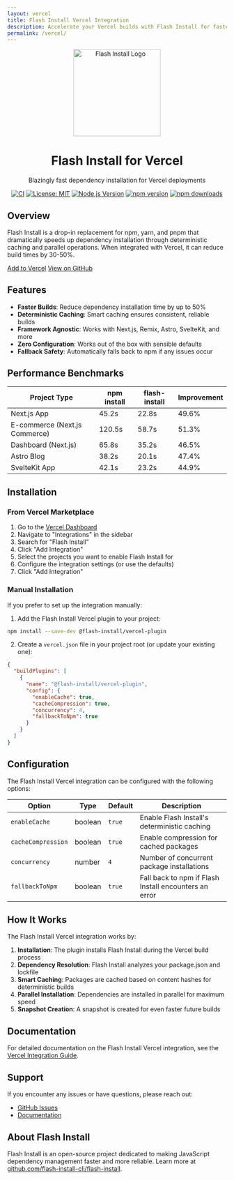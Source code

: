 ```yaml
---
layout: vercel
title: Flash Install Vercel Integration
description: Accelerate your Vercel builds with Flash Install for faster dependency installation
permalink: /vercel/
---
```


<p align="center">
  <img src="https://raw.githubusercontent.com/flash-install-cli/flash-install/main/assets/logo.png" alt="Flash Install Logo" width="200" height="200">
</p>

<h1 align="center">Flash Install for Vercel</h1>
<p align="center">Blazingly fast dependency installation for Vercel deployments</p>

<p align="center">
  <a href="https://github.com/flash-install-cli/flash-install/actions/workflows/ci.yml"><img src="https://github.com/flash-install-cli/flash-install/actions/workflows/ci.yml/badge.svg" alt="CI"></a>
  <a href="https://opensource.org/licenses/MIT"><img src="https://img.shields.io/badge/License-MIT-yellow.svg" alt="License: MIT"></a>
  <a href="https://nodejs.org/"><img src="https://img.shields.io/badge/node-%3E%3D%2016.0.0-brightgreen.svg" alt="Node.js Version"></a>
  <a href="https://www.npmjs.com/package/@flash-install/cli"><img src="https://img.shields.io/npm/v/@flash-install/cli" alt="npm version"></a>
  <a href="https://www.npmjs.com/package/@flash-install/cli"><img src="https://img.shields.io/npm/dm/@flash-install/cli" alt="npm downloads"></a>
</p>

## Overview

Flash Install is a drop-in replacement for npm, yarn, and pnpm that dramatically speeds up dependency installation through deterministic caching and parallel operations. When integrated with Vercel, it can reduce build times by 30-50%.

<div class="cta-buttons">
  <a href="https://vercel.com/integrations/flash-install" class="btn btn-primary">Add to Vercel</a>
  <a href="https://github.com/flash-install-cli/flash-install" class="btn btn-secondary">View on GitHub</a>
</div>

## Features

- **Faster Builds**: Reduce dependency installation time by up to 50%
- **Deterministic Caching**: Smart caching ensures consistent, reliable builds
- **Framework Agnostic**: Works with Next.js, Remix, Astro, SvelteKit, and more
- **Zero Configuration**: Works out of the box with sensible defaults
- **Fallback Safety**: Automatically falls back to npm if any issues occur

## Performance Benchmarks

| Project Type | npm install | flash-install | Improvement |
|--------------|------------|---------------|-------------|
| Next.js App | 45.2s | 22.8s | 49.6% |
| E-commerce (Next.js Commerce) | 120.5s | 58.7s | 51.3% |
| Dashboard (Next.js) | 65.8s | 35.2s | 46.5% |
| Astro Blog | 38.2s | 20.1s | 47.4% |
| SvelteKit App | 42.1s | 23.2s | 44.9% |

## Installation

### From Vercel Marketplace

1. Go to the [Vercel Dashboard](https://vercel.com/dashboard)
2. Navigate to "Integrations" in the sidebar
3. Search for "Flash Install"
4. Click "Add Integration"
5. Select the projects you want to enable Flash Install for
6. Configure the integration settings (or use the defaults)
7. Click "Add Integration"

### Manual Installation

If you prefer to set up the integration manually:

1. Add the Flash Install Vercel plugin to your project:

```bash
npm install --save-dev @flash-install/vercel-plugin
```

2. Create a `vercel.json` file in your project root (or update your existing one):

```json
{
  "buildPlugins": [
    {
      "name": "@flash-install/vercel-plugin",
      "config": {
        "enableCache": true,
        "cacheCompression": true,
        "concurrency": 4,
        "fallbackToNpm": true
      }
    }
  ]
}
```

## Configuration

The Flash Install Vercel integration can be configured with the following options:

| Option | Type | Default | Description |
|--------|------|---------|-------------|
| `enableCache` | boolean | `true` | Enable Flash Install's deterministic caching |
| `cacheCompression` | boolean | `true` | Enable compression for cached packages |
| `concurrency` | number | `4` | Number of concurrent package installations |
| `fallbackToNpm` | boolean | `true` | Fall back to npm if Flash Install encounters an error |

## How It Works

The Flash Install Vercel integration works by:

1. **Installation**: The plugin installs Flash Install during the Vercel build process
2. **Dependency Resolution**: Flash Install analyzes your package.json and lockfile
3. **Smart Caching**: Packages are cached based on content hashes for deterministic builds
4. **Parallel Installation**: Dependencies are installed in parallel for maximum speed
5. **Snapshot Creation**: A snapshot is created for even faster future builds

## Documentation

For detailed documentation on the Flash Install Vercel integration, see the [Vercel Integration Guide](./guide).

## Support

If you encounter any issues or have questions, please reach out:

- [GitHub Issues](https://github.com/flash-install-cli/flash-install/issues)
- [Documentation](https://github.com/flash-install-cli/flash-install/blob/main/docs/vercel-integration.md)

## About Flash Install

Flash Install is an open-source project dedicated to making JavaScript dependency management faster and more reliable. Learn more at [github.com/flash-install-cli/flash-install](https://github.com/flash-install-cli/flash-install).
